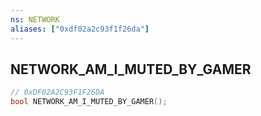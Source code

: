 ```yaml
---
ns: NETWORK
aliases: ["0xdf02a2c93f1f26da"]
---
```

## NETWORK_AM_I_MUTED_BY_GAMER

```c
// 0xDF02A2C93F1F26DA
bool NETWORK_AM_I_MUTED_BY_GAMER();
```
